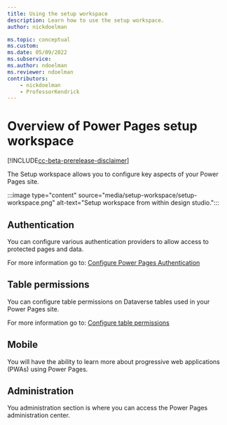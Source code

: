 ```yaml
---
title: Using the setup workspace
description: Learn how to use the setup workspace.
author: nickdoelman

ms.topic: conceptual
ms.custom: 
ms.date: 05/09/2022
ms.subservice:
ms.author: ndoelman
ms.reviewer: ndoelman
contributors:
    - nickdoelman
    - ProfessorKendrick
---
```


# Overview of Power Pages setup workspace

[!INCLUDE[cc-beta-prerelease-disclaimer](../includes/cc-beta-prerelease-disclaimer.md)]

The Setup workspace allows you to configure key aspects of your Power Pages site.

:::image type="content" source="media/setup-workspace/setup-workspace.png" alt-text="Setup workspace from within design studio.":::

## Authentication

You can configure various authentication providers to allow access to protected pages and data.

For more information go to: [Configure Power Pages Authentication](../security/configure-portal-authentication.md)

## Table permissions

You can configure table permissions on Dataverse tables used in your Power Pages site.

For more information go to: [Configure table permissions](../security/table-permissions.md)

## Mobile

You will have the ability to learn more about progressive web applications (PWAs) using Power Pages.

## Administration

You administration section is where you can access the Power Pages administration center.
